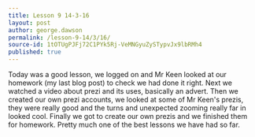 ```yaml
---
title: Lesson 9 14-3-16
layout: post
author: george.dawson
permalink: /lesson-9-14/3/16/
source-id: 1tOTUgPJFj72C1PYk5Rj-VeMNGyuZySTypvJx9lbRMh4
published: true
---
```

Today was a good lesson, we logged on and Mr Keen looked at our homework (my last blog post) to check we had done it right. Next we watched a video about prezi and its uses, basically an advert. Then we created our own prezi accounts, we looked at some of Mr Keen's prezis, they were really good and the turns and unexpected zooming really far in looked cool. Finally we got to create our own prezis and we finished them for homework. Pretty much one of the best lessons we have had so far.

